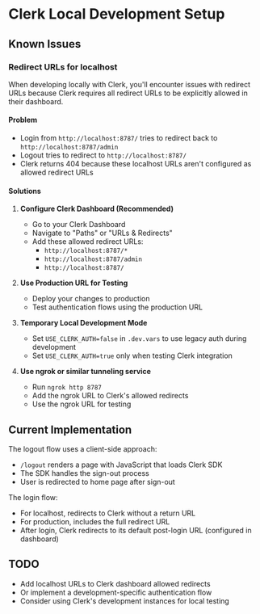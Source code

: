 # Clerk Local Development Setup

## Known Issues

### Redirect URLs for localhost

When developing locally with Clerk, you'll encounter issues with redirect URLs because Clerk requires all redirect URLs to be explicitly allowed in their dashboard.

#### Problem
- Login from `http://localhost:8787/` tries to redirect back to `http://localhost:8787/admin`
- Logout tries to redirect to `http://localhost:8787/`
- Clerk returns 404 because these localhost URLs aren't configured as allowed redirect URLs

#### Solutions

1. **Configure Clerk Dashboard (Recommended)**
   - Go to your Clerk Dashboard
   - Navigate to "Paths" or "URLs & Redirects" 
   - Add these allowed redirect URLs:
     - `http://localhost:8787/*`
     - `http://localhost:8787/admin`
     - `http://localhost:8787/`
   
2. **Use Production URL for Testing**
   - Deploy your changes to production
   - Test authentication flows using the production URL
   
3. **Temporary Local Development Mode**
   - Set `USE_CLERK_AUTH=false` in `.dev.vars` to use legacy auth during development
   - Set `USE_CLERK_AUTH=true` only when testing Clerk integration

4. **Use ngrok or similar tunneling service**
   - Run `ngrok http 8787`
   - Add the ngrok URL to Clerk's allowed redirects
   - Use the ngrok URL for testing

## Current Implementation

The logout flow uses a client-side approach:
- `/logout` renders a page with JavaScript that loads Clerk SDK
- The SDK handles the sign-out process
- User is redirected to home page after sign-out

The login flow:
- For localhost, redirects to Clerk without a return URL
- For production, includes the full redirect URL
- After login, Clerk redirects to its default post-login URL (configured in dashboard)

## TODO
- Add localhost URLs to Clerk dashboard allowed redirects
- Or implement a development-specific authentication flow
- Consider using Clerk's development instances for local testing